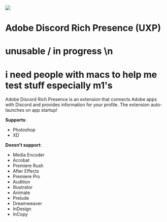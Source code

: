 ![](https://github.com/lolitee/adobe-discord-rpc/blob/master/demo/demo.gif?raw=true)
# Adobe Discord Rich Presence (UXP)

# unusable / in progress \n
# i need people with macs to help me test stuff especially m1's

Adobe Discord Rich Presence is an extension that connects Adobe apps with Discord and provides information for your profile. The extension auto-launches on app startup!

**Supports**:
- Photoshop
- XD

**Doesn't support**:
- Media Encoder
- Acrobat
- Premiere Rush
- After Effects
- Premiere Pro
- Audition
- Illustrator
- Animate 
- Prelude
- Dreamweaver 
- InDesign
- InCopy

